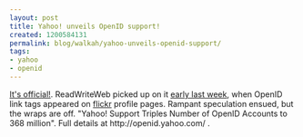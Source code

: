```yaml
---
layout: post
title: Yahoo! unveils OpenID support!
created: 1200584131
permalink: blog/walkah/yahoo-unveils-openid-support/
tags:
- yahoo
- openid
---
```

<p><a href="http://biz.yahoo.com/bw/080117/20080117005332.html?.v=1">It's official!</a>. ReadWriteWeb picked up on it <a href="http://www.readwriteweb.com/archives/flickr_to_authenticate_openid.php">early last week</a>, when OpenID link tags appeared on <a href="http://flickr.com/">flickr</a> profile pages. Rampant speculation ensued, but the wraps are off. "Yahoo! Support Triples Number of OpenID Accounts to 368 million". Full details at http://openid.yahoo.com/ .</p>
